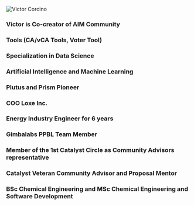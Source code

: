 ![Victor Corcino](https://user-images.githubusercontent.com/73400593/160540981-5ab14533-6f50-4bae-bc9a-54ebd438424c.JPEG)

### Victor is Co-creator of AIM Community 
### Tools (CA/vCA Tools, Voter Tool)
### Specialization in Data Science
### Artificial Intelligence and Machine Learning
### Plutus and Prism Pioneer 
### COO Loxe Inc.
### Energy Industry Engineer for 6 years
### Gimbalabs PPBL Team Member
### Member of the 1st Catalyst Circle as Community Advisors representative
### Catalyst Veteran Community Advisor and Proposal Mentor
### BSc Chemical Engineering and MSc Chemical Engineering and Software Development


